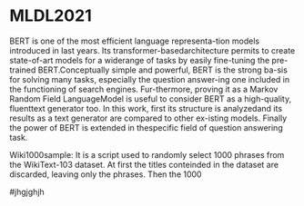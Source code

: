 # MLDL2021

BERT is one of the most efficient language representa-tion models introduced in last years. Its transformer-basedarchitecture permits to create state-of-art models for a widerange of tasks by easily fine-tuning the pre-trained BERT.Conceptually simple and powerful, BERT is the strong ba-sis for solving many tasks, especially the question answer-ing one included in the functioning of search engines. Fur-thermore, proving it as a Markov Random Field LanguageModel is useful to consider BERT as a high-quality, fluenttext generator too. In this work, first its structure is analyzedand its results as a text generator are compared to other ex-isting models. Finally the power of BERT is extended in thespecific field of question answering task.




Wiki1000sample:
It is a script used to randomly select 1000 phrases from the WikiText-103 dataset. 
At first the titles conteinded in the dataset are discarded, leaving only the phrases. Then the 1000 

#jhgjghjh
